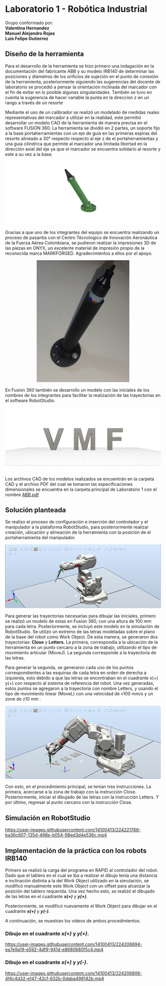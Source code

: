 # Laboratorio 1 - Robótica Industrial

Grupo conformado por: <br>
__Valentina Hernandez__ <br>
__Manuel Alejandro Rojas__ <br>
__Luis Felipe Gutierrez__ <br>

## Diseño de la herramienta

Para el desarrollo de la herramienta se hizo primero una indagación en la documentación del fabricante ABB y su modelo IRB140 de determinar las posiciones y diámetros de los orificios de sujeción en el punto de conexión de la herramienta, posteriormente siguiendo las sugerencias del docente de laboratorio se procedió a pensar la orientación inclinada del marcador con el fin de evitar en lo posible algunas singularidades. También se tuvo en cuenta la sugerencia de hacer variable la punta en la direccion z en un rango a través de un resorte 

Mediante el uso de un calibrador se realizó un modelado de medidas reales representativas del marcador a utilizar en la realidad, este permitió desarrollar un modelo CAD de la herramienta de manera precisa en el software FUSION 360. La herramienta se dividió en 2 partes, un soporte fijo a la base portaherramientas con un eje de guia en las primeras espiras del resorte alineado a 30° respecto respecto al eje z de el portaherramientas y una guia cilindrica que permite al marcador una limitada libertad en la dirección axial del eje ya que el marcador se encuentra solidario al resorte y este a su vez a la base.

![CAD de la Herramienta](./Multimedia/Herramienta_CAD.png "Herramienta Diseñada")

Gracias a que uno de los integrantes del equipo se encuentra realizando un proceso de pasantia con el Centro Técnologico de Innovación Aeronáutica de la Fuerza Aérea Colombiana, se pudieron realizar la impresiones 3D de las piezas en ONYX, un excelente material de impresión propio de la reconocida marca MARKFORGED. Agradecimientos a ellos por el apoyo.

<div>
<p align = 'center'>
<img src="/Multimedia/Herramienta.jpg" alt="Ensamble herramienta de trabajo" width="300px">
</p>
</div>

En Fusion 360 también se desarrollo un modelo con las iniciales de los nombres de los integrantes para facilitar la realización de las trayectorias en el software RobotStudio.

![Modelo 3D de las iniciales](/Multimedia/Iniciales.png "Modelo 3D de las iniciales")

Los archivos CAD de los modelos realizados se encuentrán en la carpeta CAD y el archivo PDF del cual se tomaron las especificaciones dimensionales se encuentra en la carpeta principal de Laboratorio 1 con el nombre [ABB.pdf](/Documentos/ABB.pdf)

## Solución planteada

Se realizo el proceso de configuración e inserción del controlador y el manipulador a la plataforma RobotStudio, para posteriormente realizar creación, ubicación y alineación de la herramienta con la posición de el portaherramienta del manipulador.

<div>
<p align = 'center'>
<img src="/Multimedia/Manipulador.png" alt="Manipulador con herramienta" width="600px">
</p>
</div>

Para generar las trayectorias necesarias para dibujar las iniciales, primero se realizó un modelo de estas en Fusion 360, con una altura de 100 mm para cada letra. Posteriormente, se incluyó este modelo en la simulación de RobotStudio. Se utilizó un extremo de las letras modeladas sobre el plano de la base del robot como Work Object. De esta manera, se generaron dos trayectorias: __Close__ y __Letters__. La primera, correspondía a la ubicación de la herramienta en un punto cercano a la zona de trabajo, utilizando el tipo de movimiento articular (MoveJ). La segunda corresponde a la trayectoria de las letras.

Para generar la segunda, se generaron cada uno de los puntos correspondientes a las esquinas de cada letra en orden de derecha a izquierda, esto debido a que las letras se encontraban en el cuadrante x(+) y(+) con respecto al sistema de referencia del robot. Una vez generadas, estos puntos se agregaron a la trayectoria con nombre Letters, y usando el tipo de movimiento linear (MoveL) con una velocidad de v100 mm/s y un zone de z10 mm . 

<div>
<p align = 'center'>
<img src="/Multimedia/Trayectoria.png" alt="Manipulador en un punto de la trayectoria" width="600px">
</p>
</div>

Con esto, en el procedimiento principal, se tenían tres instrucciones. La primera, acercarse a la zona de trabajo con la instrucción Close. Posteriormente, iniciar el dibujado de las letras con la instrucción Letters. Y por último, regresar al punto cercano con la instrucción Close.

## Simulación en RobotStudio

https://user-images.githubusercontent.com/14100413/224221766-ba36c607-135d-498e-b054-98ed3d4e536c.mp4

## Implementación de la práctica con los robots IRB140

Primero se realizó la carga del programa en RAPID al controlador del robot. Dado que el tablero en el cual se iba a realizar el dibujo tenía una distancia e inclinación distinta a la del Work Object utilizado en la simulación, se modificó manualmente este Work Object con un offset para alcanzar la posición del tablero requerida. Una vez hecho esto, se realizó el dibujado de las letras en el cuadrante **_x(+)_** y **_y(+)_**.

Posteriormente, se modificó nuevamente el Work Object para dibujar en el cuadrante **_x(+)_** y **_y(-)_**. 

A continuación, se muestran los vídeos de ambos procedimientos.

### Dibujo en el cuadrante **_x(+)_** y **_y(+)_**.

https://user-images.githubusercontent.com/14100413/224206694-ea7e9a19-e592-4df9-941d-e8680680f5c4.mp4

### Dibujo en el cuadrante **_x(+)_** y **_y(-)_**. 

https://user-images.githubusercontent.com/14100413/224206806-4f4c4d32-e147-42cf-832b-0daba498142b.mp4



